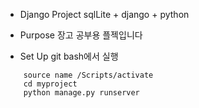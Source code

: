 * Django Project
sqlLite + django + python

* Purpose
장고 공부용 플젝입니다

* Set Up
git bash에서 실행
```
    source name /Scripts/activate
    cd myproject
    python manage.py runserver
```